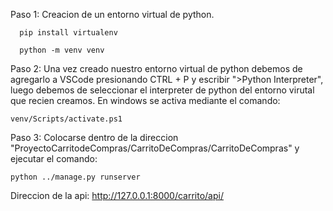 Paso 1: Creacion de un entorno virtual de python.

```
  pip install virtualenv

  python -m venv venv
```

Paso 2: Una vez creado nuestro entorno virtual de python debemos de agregarlo a VSCode presionando CTRL + P y escribir ">Python Interpreter", luego debemos de seleccionar el interpreter de python del entorno virutal que recien creamos.
En windows se activa mediante el comando:
```
venv/Scripts/activate.ps1
```

Paso 3: Colocarse dentro de la direccion "ProyectoCarritodeCompras/CarritoDeCompras/CarritoDeCompras" y ejecutar el comando:
```
python ../manage.py runserver
```

Direccion de la api: http://127.0.0.1:8000/carrito/api/
